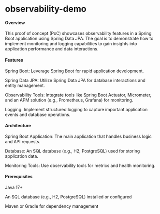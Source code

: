 # observability-demo

#### **Overview**

This proof of concept (PoC) showcases observability features in a Spring Boot application using Spring Data JPA. The goal is to demonstrate how to implement monitoring and logging capabilities to gain insights into application performance and data interactions.

#### **Features**

Spring Boot: Leverage Spring Boot for rapid application development.

Spring Data JPA: Utilize Spring Data JPA for database interactions and entity management.

Observability Tools: Integrate tools like Spring Boot Actuator, Micrometer, and an APM solution (e.g., Prometheus, Grafana) for monitoring.

Logging: Implement structured logging to capture important application events and database operations.

#### **Architecture**

Spring Boot Application: The main application that handles business logic and API requests.

Database: An SQL database (e.g., H2, PostgreSQL) used for storing application data.

Monitoring Tools: Use observability tools for metrics and health monitoring.

#### **Prerequisites**

Java 17+

An SQL database (e.g., H2, PostgreSQL) installed or configured

Maven or Gradle for dependency management